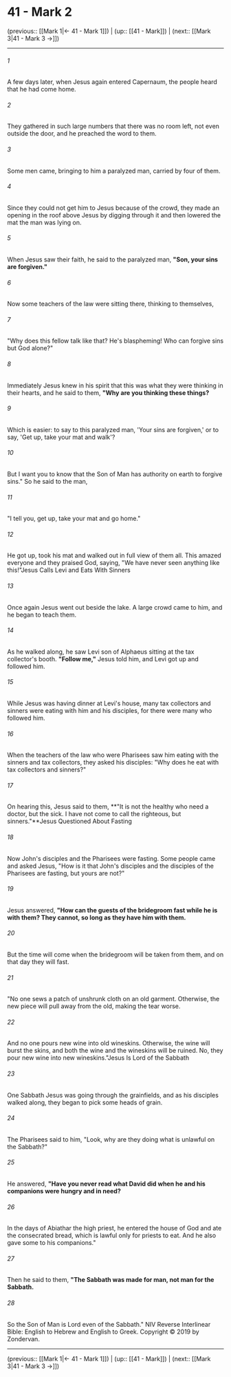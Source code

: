# 41 - Mark 2

(previous:: [[Mark 1|← 41 - Mark 1]]) | (up:: [[41 - Mark]]) | (next:: [[Mark 3|41 - Mark 3 →]])

***


###### 1 
A few days later, when Jesus again entered Capernaum, the people heard that he had come home. 

###### 2 
They gathered in such large numbers that there was no room left, not even outside the door, and he preached the word to them. 

###### 3 
Some men came, bringing to him a paralyzed man, carried by four of them. 

###### 4 
Since they could not get him to Jesus because of the crowd, they made an opening in the roof above Jesus by digging through it and then lowered the mat the man was lying on. 

###### 5 
When Jesus saw their faith, he said to the paralyzed man, **"Son, your sins are forgiven."** 

###### 6 
Now some teachers of the law were sitting there, thinking to themselves, 

###### 7 
"Why does this fellow talk like that? He's blaspheming! Who can forgive sins but God alone?" 

###### 8 
Immediately Jesus knew in his spirit that this was what they were thinking in their hearts, and he said to them, **"Why are you thinking these things?** 

###### 9 
Which is easier: to say to this paralyzed man, 'Your sins are forgiven,' or to say, 'Get up, take your mat and walk'? 

###### 10 
But I want you to know that the Son of Man has authority on earth to forgive sins." So he said to the man, 

###### 11 
"I tell you, get up, take your mat and go home." 

###### 12 
He got up, took his mat and walked out in full view of them all. This amazed everyone and they praised God, saying, "We have never seen anything like this!"Jesus Calls Levi and Eats With Sinners 

###### 13 
Once again Jesus went out beside the lake. A large crowd came to him, and he began to teach them. 

###### 14 
As he walked along, he saw Levi son of Alphaeus sitting at the tax collector's booth. **"Follow me,"** Jesus told him, and Levi got up and followed him. 

###### 15 
While Jesus was having dinner at Levi's house, many tax collectors and sinners were eating with him and his disciples, for there were many who followed him. 

###### 16 
When the teachers of the law who were Pharisees saw him eating with the sinners and tax collectors, they asked his disciples: "Why does he eat with tax collectors and sinners?" 

###### 17 
On hearing this, Jesus said to them, **"It is not the healthy who need a doctor, but the sick. I have not come to call the righteous, but sinners."**Jesus Questioned About Fasting 

###### 18 
Now John's disciples and the Pharisees were fasting. Some people came and asked Jesus, "How is it that John's disciples and the disciples of the Pharisees are fasting, but yours are not?" 

###### 19 
Jesus answered, **"How can the guests of the bridegroom fast while he is with them? They cannot, so long as they have him with them.** 

###### 20 
But the time will come when the bridegroom will be taken from them, and on that day they will fast. 

###### 21 
"No one sews a patch of unshrunk cloth on an old garment. Otherwise, the new piece will pull away from the old, making the tear worse. 

###### 22 
And no one pours new wine into old wineskins. Otherwise, the wine will burst the skins, and both the wine and the wineskins will be ruined. No, they pour new wine into new wineskins."Jesus Is Lord of the Sabbath 

###### 23 
One Sabbath Jesus was going through the grainfields, and as his disciples walked along, they began to pick some heads of grain. 

###### 24 
The Pharisees said to him, "Look, why are they doing what is unlawful on the Sabbath?" 

###### 25 
He answered, **"Have you never read what David did when he and his companions were hungry and in need?** 

###### 26 
In the days of Abiathar the high priest, he entered the house of God and ate the consecrated bread, which is lawful only for priests to eat. And he also gave some to his companions." 

###### 27 
Then he said to them, **"The Sabbath was made for man, not man for the Sabbath.** 

###### 28 
So the Son of Man is Lord even of the Sabbath." NIV Reverse Interlinear Bible: English to Hebrew and English to Greek. Copyright © 2019 by Zondervan.

***

(previous:: [[Mark 1|← 41 - Mark 1]]) | (up:: [[41 - Mark]]) | (next:: [[Mark 3|41 - Mark 3 →]])
